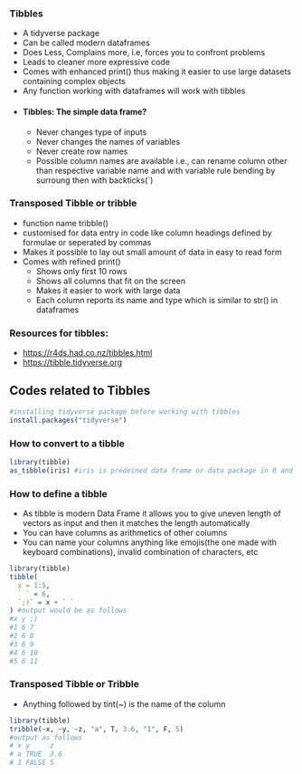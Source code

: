 ### Tibbles
- A tidyverse package
- Can be called modern dataframes
- Does Less, Complains more, i.e, forces you to confront problems
- Leads to cleaner more expressive code
- Comes with enhanced print() thus making it easier to use large datasets containing complex objects
- Any function working with dataframes will work with tibbles
- #### Tibbles: The simple data frame?
  - Never changes type of inputs
  - Never changes the names of variables
  - Never create row names
  - Possible column names are available i.e., can rename column other than respective variable name and with variable rule bending by surroung then with backticks(`)

### Transposed Tibble or tribble
- function name tribble()
- customised for data entry in code like column headings defined by formulae or seperated by commas
- Makes it possible to lay out small amount of data in easy to read form
- Comes with refined print()
  - Shows only first 10 rows
  - Shows all columns that fit on the screen
  - Makes it easier to work with large data
  - Each column reports its name and type which is similar to str() in dataframes
  
### Resources for tibbles: 
  - https://r4ds.had.co.nz/tibbles.html
  - https://tibble.tidyverse.org
  
## Codes related to Tibbles
```r
#installing tidyverse package before working with tibbles
install.packages("tidyverse")
```
### How to convert to a tibble
```r
library(tibble)
as_tibble(iris) #iris is predeined data frame or data package in R and as_tibble converts dataframe to tibble
```
### How to define a tibble
- As tibble is modern Data Frame it allows you to give uneven length of vectors as input and then it matches the length automatically
- You can have columns as arithmetics of other columns
- You can name your columns anything like emojis(the one made with keyboard combinations), invalid combination of characters, etc
```r
library(tibble)
tibble(
  x = 1:5,
  ` ` = 6,
  `;)` = x + ` `
) #output would be as follows
#x y ;)
#1 6 7
#2 6 8
#3 6 9
#4 6 10
#5 6 11 
```
### Transposed Tibble or Tribble
- Anything followed by tint(~) is the name of the column
```r
library(tibble)
tribble(~x, ~y, ~z, "a", T, 3.6, "1", F, 5)
#output as follows
# x y     z
# a TRUE  3.6
# 1 FALSE 5
```